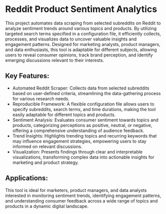 # Reddit Product Sentiment Analytics

This project automates data scraping from selected subreddits on Reddit to analyze sentiment trends around various topics and products. By utilizing targeted search terms specified in a configuration file, it efficiently collects, processes, and visualizes data to uncover valuable insights and engagement patterns. Designed for marketing analysts, product managers, and data enthusiasts, this tool is adaptable for different subjects, allowing users to reveal consumer opinions, track brand perception, and identify emerging discussions relevant to their interests.

## Key Features:

* Automated Reddit Scraper: Collects data from selected subreddits based on user-defined criteria, streamlining the data-gathering process for various research needs.
* Reproducible Framework: A flexible configuration file allows users to specify subreddits, search terms, and time durations, making the tool easily adaptable for different topics and products.
* Sentiment Analysis: Evaluates consumer sentiment towards topics and products, categorizing perceptions as positive, neutral, or negative, offering a comprehensive understanding of audience feedback.
* Trend Insights: Highlights trending topics and recurring keywords that may influence engagement strategies, empowering users to stay informed on relevant discussions.
* Visualization: Presents findings through clear and interpretable visualizations, transforming complex data into actionable insights for marketing and product strategy.

## Applications:

This tool is ideal for marketers, product managers, and data analysts interested in monitoring sentiment trends, identifying engagement patterns, and understanding consumer feedback across a wide range of topics and products in a dynamic digital landscape.


